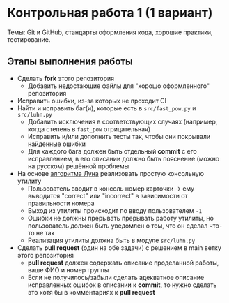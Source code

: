 # Контрольная работа 1 (1 вариант)

Темы: Git и GitHub, стандарты оформления кода, хорошие практики, тестирование.

## Этапы выполнения работы

- Сделать **fork** этого репозитория
  - Добавить недостающие файлы для "хорошо оформленного" репозитория
- Исправить ошибки, из-за которых не проходит CI
- Найти и исправить баг(и), которые есть в `src/fast_pow.py` и `src/luhn.py`
  - Добавить исключения в соответствующих случаях (например, когда степень в `fast_pow` отрицательная)
  - Исправить и/или дополнить тесты так, чтобы они покрывали найденные ошибки
  - Для каждого бага должен быть отдельный **commit** с его исправлением, в его описании должно быть пояснение (можно на русском) решённой проблемы
- На основе [алгоритма Луна](https://ru.wikipedia.org/wiki/%D0%90%D0%BB%D0%B3%D0%BE%D1%80%D0%B8%D1%82%D0%BC_%D0%9B%D1%83%D0%BD%D0%B0) реализовать простую консольную утилиту
  - Пользователь вводит в консоль номер карточки $\to$ ему выводится "correct" или "incorrect" в зависимости от правильности номера
  - Выход из утилиты происходит по вводу пользователем `-1`
  - Ошибки не должны прерывать прерывать работу утилиты, но пользователь должен быть уведомлен о том, что он сделал что-то не так
  - Реализация утилиты должна быть в модуле `src/luhn.py`
- Сделать **pull request** (один на обе задачи) с решением в main ветку этого репозитория
  - **pull request** должен содержать описание проделанной работы, ваше ФИО и номер группы
  - Если не получилось/забыли сделать адекватное описание исправленных ошибок в описании к **commit**, то нужно сделать это хотя бы в комментариях к **pull request**

